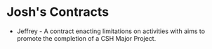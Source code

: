 # Josh's Contracts

- Jeffrey - A contract enacting limitations on activities with aims to promote the completion of a CSH Major Project.
